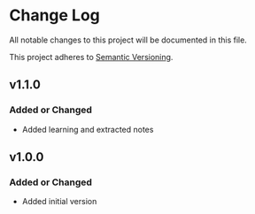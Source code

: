 # Change Log

All notable changes to this project will be documented in this file.

This project adheres to [Semantic Versioning](http://semver.org/).

## v1.1.0

### Added or Changed

- Added learning and extracted notes

## v1.0.0

### Added or Changed

- Added initial version
